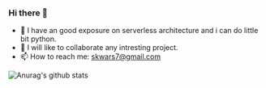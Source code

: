 ### Hi there 👋

<!--
**skwars7/skwars7** is a ✨ _special_ ✨ repository because its `README.md` (this file) appears on your GitHub profile.

Here are some ideas to get you started:
- 🤔 I’m looking for help with ...
- 💬 Ask me about ...
- 😄 Pronouns: ...
- ⚡ Fun fact: ...

-->
- 🔭 I have an good exposure on serverless architecture and i can do little bit python.
- 👯 I will like to collaborate any intresting project. 
- 📫 How to reach me: skwars7@gmail.com

![Anurag's github stats](https://github-readme-stats.vercel.app/api?username=skwars7&show_icons=true)
